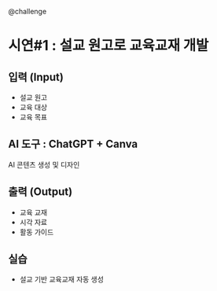 @challenge

# 시연#1 : 설교 원고로 교육교재 개발

## 입력 (Input)

- 설교 원고
- 교육 대상
- 교육 목표

## AI 도구 : ChatGPT + Canva

AI 콘텐츠 생성 및 디자인

## 출력 (Output)

- 교육 교재
- 시각 자료
- 활동 가이드

## 실습

- 설교 기반 교육교재 자동 생성
